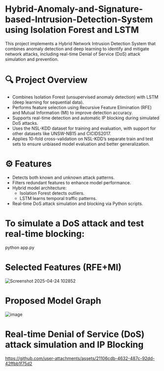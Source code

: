 # Hybrid-Anomaly-and-Signature-based-Intrusion-Detection-System using Isolation Forest and LSTM
This project implements a Hybrid Network Intrusion Detection System that combines anomaly detection and deep learning to identify and mitigate network attacks, including real-time Denial of Service (DoS) attack simulation and prevention.

# 🔍 Project Overview

- Combines Isolation Forest (unsupervised anomaly detection) with LSTM (deep learning for sequential data).
- Performs feature selection using Recursive Feature Elimination (RFE) and Mutual Information (MI) to improve detection accuracy.
- Supports real-time detection and automatic IP blocking during simulated DoS attacks.
- Uses the NSL-KDD dataset for training and evaluation, with support for other datasets like UNSW-NB15 and CICIDS2017.
- Applies 10-fold cross-validation on NSL-KDD’s separate train and test sets to ensure unbiased model evaluation and better generalization.
  
# ⚙️ Features

- Detects both known and unknown attack patterns.
- Filters redundant features to enhance model performance.
- Hybrid model architecture:
  - Isolation Forest detects outliers.
  - LSTM learns temporal traffic patterns.
- Real-time DoS attack simulation and blocking via Python scripts.

# To simulate a DoS attack and test real-time blocking:
python app.py


# Selected Features (RFE+MI)
![Screenshot 2025-04-24 102852](https://github.com/user-attachments/assets/0d0695ba-d8f8-47d7-b30f-c8e1caabd9f9)


# Proposed Model Graph
![image](https://github.com/user-attachments/assets/9b418de8-4fe3-4221-a6c3-f4abbc5d96f0)


# Real-time Denial of Service (DoS) attack simulation and IP Blocking
https://github.com/user-attachments/assets/21106cdb-4632-487c-92dd-42ffbb1f75d2

